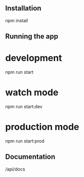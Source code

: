 ## Installation

npm install

## Running the app

# development

npm run start

# watch mode

npm run start:dev

# production mode

npm run start:prod

## Documentation

/api/docs

